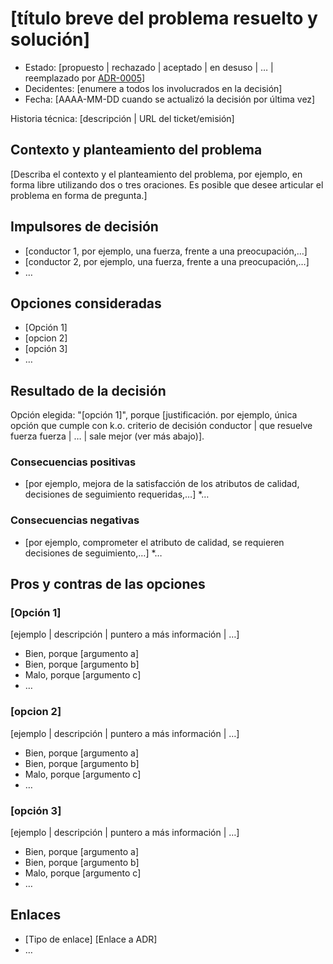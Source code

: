 # [título breve del problema resuelto y solución]

* Estado: [propuesto | rechazado | aceptado | en desuso | … | reemplazado por [ADR-0005](0005-example.md)] <!-- opcional -->
* Decidentes: [enumere a todos los involucrados en la decisión] <!-- opcional -->
* Fecha: [AAAA-MM-DD cuando se actualizó la decisión por última vez] <!-- opcional -->

Historia técnica: [descripción | URL del ticket/emisión] <!-- opcional -->

## Contexto y planteamiento del problema

[Describa el contexto y el planteamiento del problema, por ejemplo, en forma libre utilizando dos o tres oraciones. Es posible que desee articular el problema en forma de pregunta.]

## Impulsores de decisión <!-- opcional -->

* [conductor 1, por ejemplo, una fuerza, frente a una preocupación,…]
* [conductor 2, por ejemplo, una fuerza, frente a una preocupación,…]
* … <!-- el número de conductores puede variar -->

## Opciones consideradas

* [Opción 1]
* [opcion 2]
* [opción 3]
* … <!-- el número de opciones puede variar -->

## Resultado de la decisión

Opción elegida: "[opción 1]", porque [justificación. por ejemplo, única opción que cumple con k.o. criterio de decisión conductor | que resuelve fuerza fuerza | … | sale mejor (ver más abajo)].

### Consecuencias positivas <!-- opcional -->

* [por ejemplo, mejora de la satisfacción de los atributos de calidad, decisiones de seguimiento requeridas,…]
*…

### Consecuencias negativas <!-- opcional -->

* [por ejemplo, comprometer el atributo de calidad, se requieren decisiones de seguimiento,…]
*…

## Pros y contras de las opciones <!-- opcional -->

### [Opción 1]

[ejemplo | descripción | puntero a más información | …] <!-- opcional -->

* Bien, porque [argumento a]
* Bien, porque [argumento b]
* Malo, porque [argumento c]
* … <!-- los números de pros y contras pueden variar -->

### [opcion 2]

[ejemplo | descripción | puntero a más información | …] <!-- opcional -->

* Bien, porque [argumento a]
* Bien, porque [argumento b]
* Malo, porque [argumento c]
* … <!-- los números de pros y contras pueden variar -->

### [opción 3]

[ejemplo | descripción | puntero a más información | …] <!-- opcional -->

* Bien, porque [argumento a]
* Bien, porque [argumento b]
* Malo, porque [argumento c]
* … <!-- los números de pros y contras pueden variar -->

## Enlaces <!-- opcional -->

* [Tipo de enlace] [Enlace a ADR] <!-- ejemplo: Refinado por [ADR-0005](0005-example.md) -->
* … <!-- el número de enlaces puede variar -->